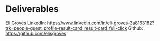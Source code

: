 # Deliverables
Eli Groves
LinkedIn: https://www.linkedin.com/in/eli-groves-3a8163182?trk=people-guest_profile-result-card_result-card_full-click
Github: https://github.com/elisgroves